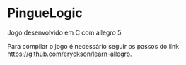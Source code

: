 PingueLogic
===========

Jogo desenvolvido em C com allegro 5

Para compilar o jogo é necessário seguir os passos do link https://github.com/eryckson/learn-allegro.
